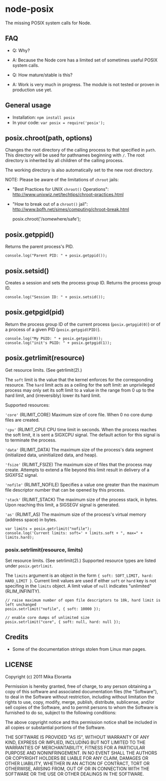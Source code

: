 # node-posix

The missing POSIX system calls for Node.

## FAQ

* Q: Why?
* A: Because the Node core has a limited set of sometimes useful POSIX system
  calls.

* Q: How mature/stable is this?
* A: Work is very much in progress. The module is not tested or proven in
  production use yet.

## General usage

* Installation: `npm install posix`
* In your code: `var posix = require('posix');`

## posix.chroot(path, options)

Changes the root directory of the calling process to that specified in `path`.
This directory will be used for pathnames beginning with `/`. The root
directory is inherited by all children of the calling process.

The working directory is also automatically set to the new root directory.

NOTE: Please be aware of the limitations of `chroot` jails:

* "Best Practices for UNIX `chroot()` Operations": http://www.unixwiz.net/techtips/chroot-practices.html
* "How to break out of a `chroot()` jail": http://www.bpfh.net/simes/computing/chroot-break.html

    posix.chroot('/somewhere/safe');

## posix.getppid()

Returns the parent process's PID.

    console.log("Parent PID: " + posix.getppid());

## posix.setsid()

Creates a session and sets the process group ID. Returns the process group ID.

    console.log("Session ID: " + posix.setsid());

## posix.getpgid(pid)

Return the process group ID of the current process (`posix.getpgid(0)`) or of
a process of a given PID (`posix.getpgid(PID)`).

    console.log("My PGID: " + posix.getpgid(0));
    console.log("init's PGID: " + posix.getpgid(1));

## posix.getrlimit(resource)

Get resource limits. (See getrlimit(2).)

The `soft` limit is the value that the kernel enforces for the
corresponding resource. The `hard` limit acts as a ceiling for the soft
limit: an unprivileged process may only set its soft limit to a value in the
range from 0 up to the hard limit, and (irreversibly) lower its hard limit.

Supported resources:

`'core'` (RLIMIT_CORE) Maximum size of core file.  When 0 no core dump files
are created.

`'cpu'` (RLIMIT_CPU) CPU time limit in seconds.  When the process reaches the
soft limit, it is sent a SIGXCPU signal. The default action for this signal is
to terminate the process.

`'data'` (RLIMIT_DATA) The maximum size of the process's data segment
(initialized data, uninitialized data, and heap).

`'fsize'` (RLIMIT_FSIZE) The maximum size of files that the process may create.
Attempts to extend a file beyond this limit result in delivery of a SIGXFSZ
signal.

`'nofile'` (RLIMIT_NOFILE) Specifies a value one greater than the maximum file
descriptor number that can be opened by this process.

`'stack'` (RLIMIT_STACK) The maximum size of the process stack, in bytes. Upon
reaching this limit, a SIGSEGV signal is generated.

`'as'` (RLIMIT_AS) The maximum size of the process's virtual memory (address
space) in bytes.

    var limits = posix.getrlimit("nofile");
    console.log('Current limits: soft=' + limits.soft + ", max=" + limits.hard);

### posix.setrlimit(resource, limits)

Set resource limits. (See setrlimit(2).) Supported resource types are listed
under `posix.getrlimit`.

The `limits` argument is an object in the form
`{ soft: SOFT_LIMIT, hard: HARD_LIMIT }`. Current limit values are used if
either `soft` or `hard` key is not specifing in the `limits` object. A limit
value of `null` indicates "unlimited" (RLIM_INFINITY).

    // raise maximum number of open file descriptors to 10k, hard limit is left unchanged
    posix.setrlimit("nofile", { soft: 10000 });

    // enable core dumps of unlimited size
    posix.setrlimit("core", { soft: null, hard: null });

## Credits

* Some of the documentation strings stolen from Linux man pages.

## LICENSE

Copyright (c) 2011 Mika Eloranta

Permission is hereby granted, free of charge, to any person obtaining a copy
of this software and associated documentation files (the "Software"), to deal
in the Software without restriction, including without limitation the rights
to use, copy, modify, merge, publish, distribute, sublicense, and/or sell
copies of the Software, and to permit persons to whom the Software is
furnished to do so, subject to the following conditions:

The above copyright notice and this permission notice shall be included in
all copies or substantial portions of the Software.

THE SOFTWARE IS PROVIDED "AS IS", WITHOUT WARRANTY OF ANY KIND, EXPRESS OR
IMPLIED, INCLUDING BUT NOT LIMITED TO THE WARRANTIES OF MERCHANTABILITY,
FITNESS FOR A PARTICULAR PURPOSE AND NONINFRINGEMENT. IN NO EVENT SHALL THE
AUTHORS OR COPYRIGHT HOLDERS BE LIABLE FOR ANY CLAIM, DAMAGES OR OTHER
LIABILITY, WHETHER IN AN ACTION OF CONTRACT, TORT OR OTHERWISE, ARISING FROM,
OUT OF OR IN CONNECTION WITH THE SOFTWARE OR THE USE OR OTHER DEALINGS IN
THE SOFTWARE.
